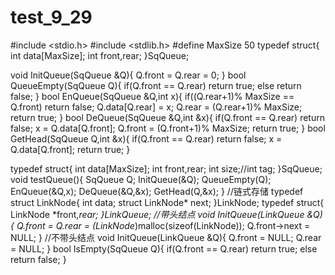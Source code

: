 # test_9_29
#include <stdio.h>
#include <stdlib.h>
#define MaxSize 50
typedef struct{
	int data[MaxSize];
	int front,rear;
}SqQueue;

void InitQueue(SqQueue &Q){
	Q.front = Q.rear = 0;
}
bool QueueEmpty(SqQueue Q){
	if(Q.front == Q.rear)
		return true;
	else
		return false;
}
bool EnQueue(SqQueue &Q,int x){
	if((Q.rear+1)% MaxSize == Q.front)
		return false;
	Q.data[Q.rear] = x;
	Q.rear = (Q.rear+1)% MaxSize;
	return true;
}
bool DeQueue(SqQueue &Q,int &x){
	if(Q.front == Q.rear)
		return false;
	x = Q.data[Q.front];
	Q.front = (Q.front+1)% MaxSize;
	return true;
}
bool GetHead(SqQueue Q,int &x){
	if(Q.front == Q.rear)
		return false;
	x = Q.data[Q.front];
	return true;
}

typedef struct{
	int data[MaxSize];
	int front,rear;
	int size;//int tag;
}SqQueue;
void testQueue(){
	SqQueue Q;
	InitQueue(&Q);
	QueueEmpty(Q);
	EnQueue(&Q,x);
	DeQueue(&Q,&x);
	GetHead(Q,&x);
}
//链式存储
typedef struct LinkNode{
	int data;
	struct LinkNode* next;
}LinkNode;
typedef struct{
	LinkNode *front,*rear;
}LinkQueue;
//带头结点
void InitQueue(LinkQueue &Q){
	Q.front = Q.rear = (LinkNode*)malloc(sizeof(LinkNode));
	Q.front->next = NULL;
}
//不带头结点
void InitQueue(LinkQueue &Q){
	Q.front = NULL;
	Q.rear = NULL;
}
bool IsEmpty(SqQueue Q){
	if(Q.front == Q.rear)
		return true;
	else
		return false;
}
